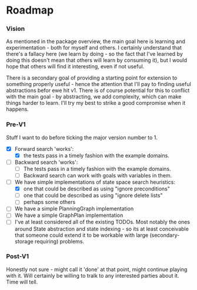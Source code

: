 # Roadmap

### Vision

As mentioned in the package overview, the main goal here is learning and experimentation - both for myself and others.
I certainly understand that there's a fallacy here (we learn by doing - so the fact that I've learned by doing this doesn't mean that others will learn by consuming it), but I would hope that others will find it interesting, even if not useful.

There is a secondary goal of providing a starting point for extension to something properly useful - hence the attention that I'll pay to finding useful abstractions befor ewe hit v1.
There is of course potential for this to conflict with the main goal - by abstracting, we add complexity, which can make things harder to learn. I'll try my best to strike a good compromise when it happens.

### Pre-V1

Stuff I want to do before ticking the major version number to 1.

- [x] Forward search 'works':
  - [x] the tests pass in a timely fashion with the example domains.
- [ ] Backward search 'works':
  - [ ] The tests pass in a timely fashion with the example domains.
  - [ ] Backward search can work with goals with variables in them.
- [ ] We have simple implementations of state space search heuristics:
    - [x] one that could be described as using "ignore preconditions"
    - [ ] one that could be described as using "ignore delete lists"
    - [ ] perhaps some others
- [ ] We have a simple PlanningGraph implementation
- [ ] We have a simple GraphPlan implementation
- [ ] I've at least considered all of the existing TODOs. Most notably the ones around State abstraction and state indexing - so its at least conceivable that someone could extend it to be workable with large (secondary-storage requiring) problems.

### Post-V1

Honestly not sure - might call it 'done' at that point, might continue playing with it. Will certainly be willing to tralk to any interested parties about it. Time will tell.